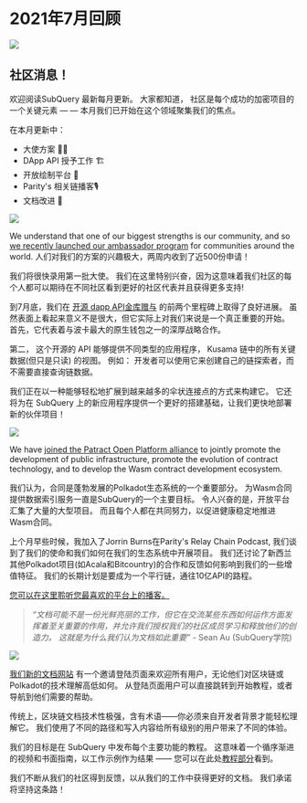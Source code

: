 # 2021年7月回顾

![](https://miro.medium.com/max/1400/1*2z3_9s-SY7dAvfe6xf9IDA.png)

## 社区消息！

欢迎阅读SubQuery 最新每月更新。 大家都知道， 社区是每个成功的加密项目的一个关键元素 — — 本月我们已开始在这个领域聚集我们的焦点。

在本月更新中：

- 大使方案 👩💼
- DApp API 授予工作 🏗
- 开放绘制平台 🌃
- Parity's 相关链播客🎙
- 文档改进 📑

![](https://miro.medium.com/max/1400/0*pe3Z3x1lGb_RLa5x)

We understand that one of our biggest strengths is our community, and so [we recently launched our ambassador program](../blogs/20210713-Introducing-the-SubQuery-Ambassador-Program.md) for communities around the world. 人们对我们的方案的兴趣极大，两周内收到了近500份申请！

我们将很快录用第一批大使。 我们在这里特别兴奋，因为这意味着我们社区的每个人都可以期待在不同社区看到更好的社区代表并且获得更多支持!

到7月底，我们在 [开源 dapp API金库赠与](https://kusama.polkassembly.io/treasury/95) 的前两个里程碑上取得了良好进展。 虽然表面上看起来意义不是很大，但它实际上对我们来说是一个真正重要的开始。 首先，它代表着与波卡最大的原生钱包之一的深厚战略合作。

第二， 这个开源的 API 能够提供不同类型的应用程序， Kusama 链中的所有关键数据(但只是只读) 的视图。 例如： 开发者可以使用它来创建自己的链探索者，而不需要直接查询链数据。

我们正在以一种能够轻松地扩展到越来越多的伞状连接点的方式来构建它。 它还将为在 SubQuery 上的新应用程序提供一个更好的搭建基础，让我们更快地部署新的伙伴项目！

![](https://miro.medium.com/max/1400/0*AhM68fyjjSp_2edZ)

We have [joined the Patract Open Platform alliance](../blogs/20210714-SubQuery-is-Joining-the-Patract-Open-Platform.md) to jointly promote the development of public infrastructure, promote the evolution of contract technology, and to develop the Wasm contract development ecosystem.

我们认为，合同是蓬勃发展的Polkadot生态系统的一个重要部分。 为Wasm合同提供数据索引服务一直是SubQuery的一个主要目标。 令人兴奋的是，开放平台汇集了大量的大型项目。 而且每个人都在共同努力，以促进健康稳定地推进Wasm合同。

上个月早些时候，我加入了Jorrin Burns在Parity's Relay Chain Podcast, 我们谈到了我们的使命和我们如何在我们的生态系统中开展项目。 我们还讨论了新西兰其他Polkadot项目(如Acala和Bitcountry)的合作和反馈如何影响到我们的一些增值特征。 我们的长期计划是要成为一个平行链，通往10亿API的路程。

[您可以在这里聆听您最喜欢的平台上的播客。](https://relaychain.fm/35-querying-the-worlds-data-with-subquery)

> _“文档可能不是一份光鲜亮丽的工作，但它在交流某些东西如何运作方面发挥着至关重要的作用，并允许我们授权我们的社区成员学习和释放他们的创造力。 这就是为什么我们认为文档如此重要”_ - Sean Au (SubQuery学院)

![](https://miro.medium.com/max/1200/0*tvcfXFxHc6shdmAy.gif)

[我们新的文档网站](https://doc.subquery.network/) 有一个邀请登陆页面来欢迎所有用户，无论他们对区块链或 Polkadot的技术理解高低如何。 从登陆页面用户可以直接跳转到开始教程，或者导航到他们需要的帮助。

传统上，区块链文档技术性极强，含有术语——你必须来自开发者背景才能轻松理解它。 我们使用了不同的路径和写入内容给所有级别的用户带来了不同的体验。

我们的目标是在 SubQuery 中发布每个主要功能的教程。 这意味着一个循序渐进的视频和书面指南，以工作示例作为结果 —— 您可以在此处[教程部分](https://doc.subquery.network/tutorials_examples/howto.html)看到。

我们不断从我们的社区得到反馈，以从我们的工作中获得更好的文档。 我们承诺将坚持这条路！
